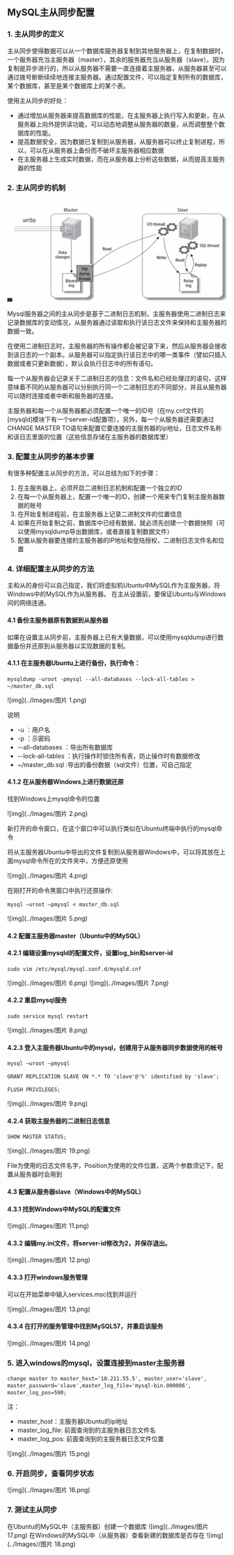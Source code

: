 ## MySQL主从同步配置

### 1. 主从同步的定义

主从同步使得数据可以从一个数据库服务器复制到其他服务器上，在复制数据时，一个服务器充当主服务器（master），其余的服务器充当从服务器（slave）。因为复制是异步进行的，所以从服务器不需要一直连接着主服务器，从服务器甚至可以通过拨号断断续续地连接主服务器。通过配置文件，可以指定复制所有的数据库，某个数据库，甚至是某个数据库上的某个表。

使用主从同步的好处：

- 通过增加从服务器来提高数据库的性能，在主服务器上执行写入和更新，在从服务器上向外提供读功能，可以动态地调整从服务器的数量，从而调整整个数据库的性能。
- 提高数据安全，因为数据已复制到从服务器，从服务器可以终止复制进程，所以，可以在从服务器上备份而不破坏主服务器相应数据
- 在主服务器上生成实时数据，而在从服务器上分析这些数据，从而提高主服务器的性能

### 2. 主从同步的机制

![img](../Images/820365-20160821160615776-1749314661.png)

Mysql服务器之间的主从同步是基于二进制日志机制，主服务器使用二进制日志来记录数据库的变动情况，从服务器通过读取和执行该日志文件来保持和主服务器的数据一致。

在使用二进制日志时，主服务器的所有操作都会被记录下来，然后从服务器会接收到该日志的一个副本。从服务器可以指定执行该日志中的哪一类事件（譬如只插入数据或者只更新数据），默认会执行日志中的所有语句。

每一个从服务器会记录关于二进制日志的信息：文件名和已经处理过的语句，这样意味着不同的从服务器可以分别执行同一个二进制日志的不同部分，并且从服务器可以随时连接或者中断和服务器的连接。

主服务器和每一个从服务器都必须配置一个唯一的ID号（在my.cnf文件的[mysqld]模块下有一个server-id配置项），另外，每一个从服务器还需要通过CHANGE MASTER TO语句来配置它要连接的主服务器的ip地址，日志文件名称和该日志里面的位置（这些信息存储在主服务器的数据库里）

### 3. 配置主从同步的基本步骤

有很多种配置主从同步的方法，可以总结为如下的步骤：

1. 在主服务器上，必须开启二进制日志机制和配置一个独立的ID
2. 在每一个从服务器上，配置一个唯一的ID，创建一个用来专门复制主服务器数据的账号
3. 在开始复制进程前，在主服务器上记录二进制文件的位置信息
4. 如果在开始复制之前，数据库中已经有数据，就必须先创建一个数据快照（可以使用mysqldump导出数据库，或者直接复制数据文件）
5. 配置从服务器要连接的主服务器的IP地址和登陆授权，二进制日志文件名和位置

### 4. 详细配置主从同步的方法

主和从的身份可以自己指定，我们将虚拟机Ubuntu中MySQL作为主服务器，将Windows中的MySQL作为从服务器。 在主从设置前，要保证Ubuntu与Windows间的网络连通。

#### 4.1 备份主服务器原有数据到从服务器

如果在设置主从同步前，主服务器上已有大量数据，可以使用mysqldump进行数据备份并还原到从服务器以实现数据的复制。

#### 4.1.1 在主服务器Ubuntu上进行备份，执行命令：

```
mysqldump -uroot -pmysql --all-databases --lock-all-tables > ~/master_db.sql
```

![img](../Images/图片 1.png)

说明

- -u ：用户名
- -p ：示密码
- --all-databases ：导出所有数据库
- --lock-all-tables ：执行操作时锁住所有表，防止操作时有数据修改
- ~/master_db.sql :导出的备份数据（sql文件）位置，可自己指定

#### 4.1.2 在从服务器Windows上进行数据还原

找到Windows上mysql命令的位置

![img](../Images/图片 2.png)

新打开的命令窗口，在这个窗口中可以执行类似在Ubuntu终端中执行的mysql命令

将从主服务器Ubuntu中导出的文件复制到从服务器Windows中，可以将其放在上面mysql命令所在的文件夹中，方便还原使用

![img](../Images/图片 4.png)

在刚打开的命令黑窗口中执行还原操作:

```
mysql –uroot –pmysql < master_db.sql
```

![img](../Images/图片 5.png)

#### 4.2 配置主服务器master（Ubuntu中的MySQL）

#### 4.2.1 编辑设置mysqld的配置文件，设置log_bin和server-id

```
sudo vim /etc/mysql/mysql.conf.d/mysqld.cnf
```

![img](../Images/图片 6.png) ![img](../Images/图片 7.png)

#### 4.2.2 重启mysql服务

```
sudo service mysql restart
```

![img](../Images/图片 8.png)

#### 4.2.3 登入主服务器Ubuntu中的mysql，创建用于从服务器同步数据使用的帐号

```
mysql –uroot –pmysql
```

```
GRANT REPLICATION SLAVE ON *.* TO 'slave'@'%' identified by 'slave';
```

```
FLUSH PRIVILEGES;
```

![img](../Images/图片 9.png)

#### 4.2.4 获取主服务器的二进制日志信息

```
SHOW MASTER STATUS;
```

![img](../Images/图片 19.png)

File为使用的日志文件名字，Position为使用的文件位置，这两个参数须记下，配置从服务器时会用到

#### 4.3 配置从服务器slave（Windows中的MySQL）

#### 4.3.1 找到Windows中MySQL的配置文件

![img](../Images/图片 11.png)

#### 4.3.2 编辑my.ini文件，将server-id修改为2，并保存退出。

![img](../Images/图片 12.png)

#### 4.3.3 打开windows服务管理

可以在开始菜单中输入services.msc找到并运行

![img](../Images/图片 13.png)

#### 4.3.4 在打开的服务管理中找到MySQL57，并重启该服务

![img](../Images/图片 14.png)

### 5. 进入windows的mysql，设置连接到master主服务器

```
change master to master_host='10.211.55.5', master_user='slave', master_password='slave',master_log_file='mysql-bin.000006', master_log_pos=590;
```

注：

- master_host：主服务器Ubuntu的ip地址
- master_log_file: 前面查询到的主服务器日志文件名
- master_log_pos: 前面查询到的主服务器日志文件位置

![img](../Images/图片 15.png)

### 6. 开启同步，查看同步状态

![img](../Images/图片 16.png)

### 7. 测试主从同步

在Ubuntu的MySQL中（主服务器）创建一个数据库 ![img](../Images/图片 17.png) 在Windows的MySQL中（从服务器）查看新建的数据库是否存在 ![img](../Images//图片 18.png)